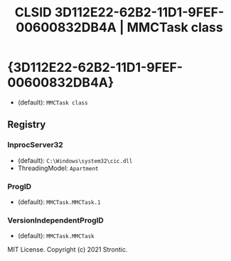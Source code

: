 ﻿---
title: "CLSID 3D112E22-62B2-11D1-9FEF-00600832DB4A | MMCTask class"
excerpt: What is COM-Object CLSID 3D112E22-62B2-11D1-9FEF-00600832DB4A?
---

# {3D112E22-62B2-11D1-9FEF-00600832DB4A}

* (default): `MMCTask class`

## Registry


### InprocServer32

* (default): `C:\Windows\system32\cic.dll`
* ThreadingModel: `Apartment`

### ProgID

* (default): `MMCTask.MMCTask.1`

### VersionIndependentProgID

* (default): `MMCTask.MMCTask`

MIT License. Copyright (c) 2021 Strontic.


